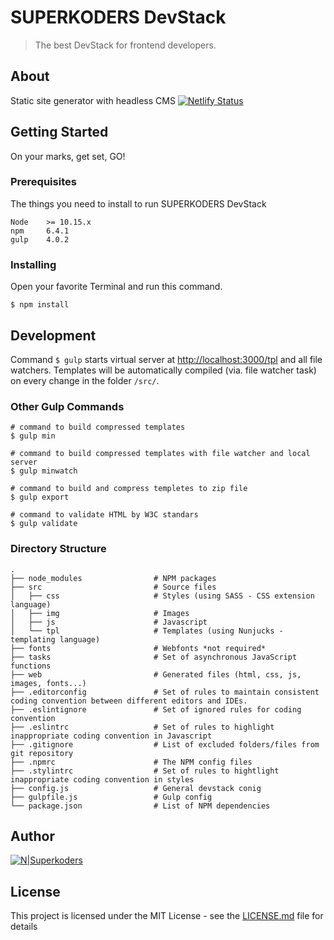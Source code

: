 # SUPERKODERS DevStack

> The best DevStack for frontend developers.

## About

Static site generator with headless CMS
[![Netlify Status](https://api.netlify.com/api/v1/badges/3c193b76-087a-4f6f-86d8-ceff636ff8e8/deploy-status)](https://app.netlify.com/sites/gracious-spence-d7722f/deploys)

## Getting Started

On your marks, get set, GO!

### Prerequisites

The things you need to install to run SUPERKODERS DevStack

```
Node	>= 10.15.x
npm		6.4.1
gulp 	4.0.2
```

### Installing

Open your favorite Terminal and run this command.

```
$ npm install
```

## Development

Command `$ gulp` starts virtual server at [http://localhost:3000/tpl](http://localhost:3000/tpl) and all file watchers.
Templates will be automatically compiled (via. file watcher task) on every change in the folder `/src/`.

### Other Gulp Commands

```
# command to build compressed templates
$ gulp min

# command to build compressed templates with file watcher and local server
$ gulp minwatch

# command to build and compress templetes to zip file
$ gulp export

# command to validate HTML by W3C standars
$ gulp validate
```

### Directory Structure
```
.
├── node_modules                # NPM packages
├── src                         # Source files
│   ├── css                     # Styles (using SASS - CSS extension language)
│   ├── img                     # Images
│   ├── js                      # Javascript
│   └── tpl                     # Templates (using Nunjucks - templating language)
├── fonts                       # Webfonts *not required*
├── tasks                       # Set of asynchronous JavaScript functions
├── web                         # Generated files (html, css, js, images, fonts...)
├── .editorconfig               # Set of rules to maintain consistent coding convention between different editors and IDEs.
├── .eslintignore               # Set of ignored rules for coding convention
├── .eslintrc                   # Set of rules to highlight inappropriate coding convention in Javascript
├── .gitignore                  # List of excluded folders/files from git repository
├── .npmrc                      # The NPM config files
├── .stylintrc                  # Set of rules to hightlight inappropriate coding convention in styles
├── config.js                   # General devstack conig
├── gulpfile.js                 # Gulp config
└── package.json                # List of NPM dependencies
```

## Author

[![N|Superkoders](http://logo.superkoderi.cz/superkoders.svg)](https://www.superkoders.com)

## License

This project is licensed under the MIT License - see the [LICENSE.md](LICENSE.md) file for details
